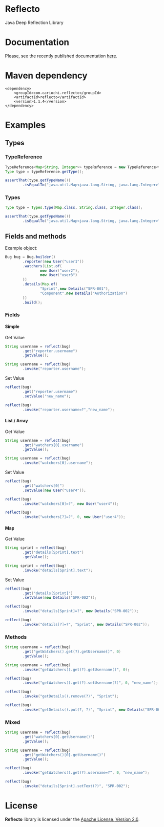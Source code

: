 # Reflecto

Java Deep Reflection Library

# Documentation

Please, see the recently published documentation [here](https://www.cariochi.com/reflecto). 

# Maven dependency

```markup
<dependency>
    <groupId>com.cariochi.reflecto</groupId>
    <artifactId>reflecto</artifactId>
    <version>1.1.4</version>
</dependency>
```

# Examples

## Types

### TypeReference

```java
TypeReference<Map<String, Integer>> typeReference = new TypeReference<>() {};
Type type = typeReference.getType();

assertThat(type.getTypeName())
        .isEqualTo("java.util.Map<java.lang.String, java.lang.Integer>");
```

### Types

```java
Type type = Types.type(Map.class, String.class, Integer.class);

assertThat(type.getTypeName())
        .isEqualTo("java.util.Map<java.lang.String, java.lang.Integer>");
```


## Fields and methods

Example object:

```java
Bug bug = Bug.builder()
        .reporter(new User("user1"))
        .watchers(List.of(
                new User("user2"),
                new User("user3")
        ))
        .details(Map.of(
                "Sprint",new Details("SPR-001"),
                "Component",new Details("Authorization")
        ))
        .build();
```

### Fields

#### Simple

Get Value

```java
String username = reflect(bug)
        .get("reporter.username")
        .getValue();
```

```java
String username = reflect(bug)
        .invoke("reporter.username");
```

Set Value

```java
reflect(bug)
        .get("reporter.username")
        .setValue("new_name");
```

```java
reflect(bug)
        .invoke("reporter.username=?","new_name");
```

#### List / Array

Get Value

```java
String username = reflect(bug)
        .get("watchers[0].username")
        .getValue();
```

```java
String username = reflect(bug)
        .invoke("watchers[0].username");
```

Set Value

```java
reflect(bug)
        .get("watchers[0]")
        .setValue(new User("user4"));
```

```java
reflect(bug)
        .invoke("watchers[0]=?", new User("user4"));
```

```java
reflect(bug)
        .invoke("watchers[?]=?", 0, new User("user4"));
```

#### Map

Get Value

```java
String sprint = reflect(bug)
        .get("details[Sprint].text")
        .getValue();
```

```java
String sprint = reflect(bug)
        .invoke("details[Sprint].text");
```

Set Value

```java
reflect(bug)
        .get("details[Sprint]")
        .setValue(new Details("SPR-002"));
```

```java
reflect(bug)
        .invoke("details[Sprint]=?", new Details("SPR-002"));
```

```java
reflect(bug)
        .invoke("details[?]=?", "Sprint", new Details("SPR-002"));
```

### Methods

```java
String username = reflect(bug)
        .get("getWatchers().get(?).getUsername()", 0)
        .getValue();
```

```java
String username = reflect(bug)
        .invoke("getWatchers().get(?).getUsername()", 0);
```

```java
reflect(bug)
        .invoke("getWatchers().get(?).setUsername(?)", 0, "new_name");
```
```java
reflect(bug)
        .invoke("getDetails().remove(?)", "Sprint");
```

```java
reflect(bug)
        .invoke("getDetails().put(?, ?)", "Sprint", new Details("SPR-002"));
```

### Mixed

```java
String username = reflect(bug)
        .get("watchers[0].getUsername()")
        .getValue();
```
```java
String username = reflect(bug)
        .get("getWatchers()[0].getUsername()")
        .getValue();
```
```java
reflect(bug)
        .invoke("getWatchers().get(?).username=?", 0, "new_name");
```
```java
reflect(bug)
        .invoke("details[Sprint].setText(?)", "SPR-002");
```
# License

**Reflecto** library is licensed under the [Apache License, Version 2.0](https://www.apache.org/licenses/LICENSE-2.0). 
